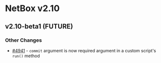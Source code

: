 # NetBox v2.10

## v2.10-beta1 (FUTURE)

### Other Changes

* [#4941](https://github.com/netbox-community/netbox/issues/4941) - `commit` argument is now required argument in a custom script's `run()` method
